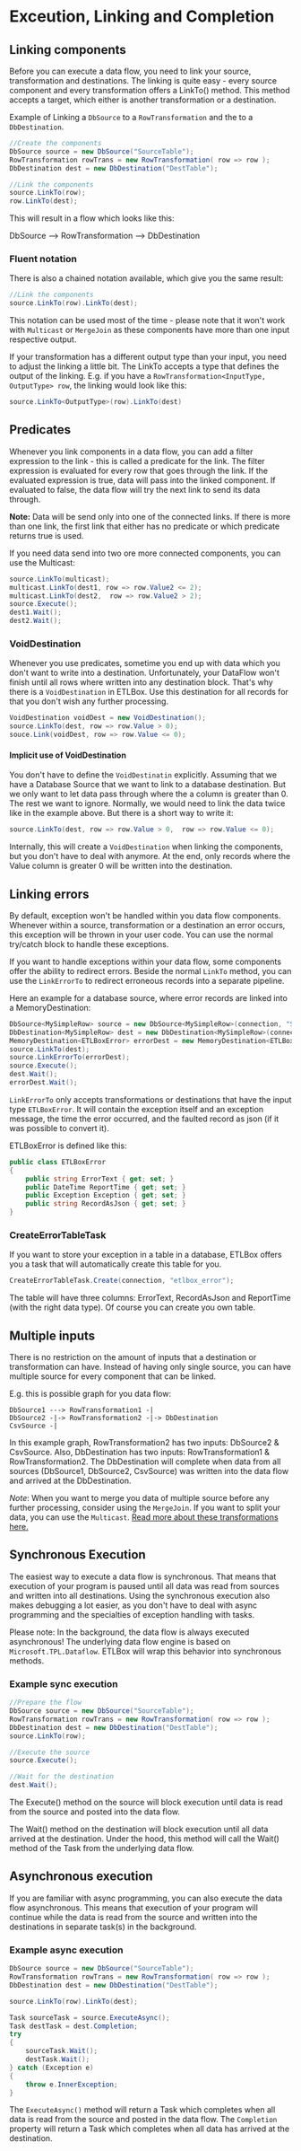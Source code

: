 ﻿# Exceution, Linking and Completion

## Linking components

Before you can execute a data flow, you need to link your source, transformation and destinations.
The linking is quite easy - every source component and every transformation offers a LinkTo() method.
This method accepts a target, which either is another transformation or a destination. 

Example of Linking a `DbSource` to a `RowTransformation` and the to a `DbDestination`.

```C#
//Create the components
DbSource source = new DbSource("SourceTable");
RowTransformation rowTrans = new RowTransformation( row => row );
DbDestination dest = new DbDestination("DestTable");

//Link the components
source.LinkTo(row);
row.LinkTo(dest);
```

This will result in a flow which looks like this:

DbSource --> RowTransformation --> DbDestination

### Fluent notation

There is also a chained notation available, which give you the same result:

```C#
//Link the components
source.LinkTo(row).LinkTo(dest);
```

This notation can be used most of the time - please note that it won't work with `Multicast` or `MergeJoin` as these
components have more than one input respective output.

If your transformation has a different output type than your input, you need to adjust the linking a little bit. The LinkTo
accepts a type that defines the output of the linking. 
E.g. if you have a `RowTransformation<InputType, OutputType> row`, the linking would look like this:

```C#
source.LinkTo<OutputType>(row).LinkTo(dest)
```

## Predicates

Whenever you link components in a data flow, you can add a filter expression to the link -
this is called a predicate for the link.
The filter expression is evaluated for every row that goes through the link.
If the evaluated expression is true, data will pass into the linked component.
If evaluated to false, the data flow will try the next link to send its data through.

**Note:** Data will be send only into one of the connected links. If there is more than one link,
the first link that either has no predicate or which predicate returns true is used.

If you need data send into two ore more connected components, you can use the Multicast:

```C#
source.LinkTo(multicast);
multicast.LinkTo(dest1, row => row.Value2 <= 2);
multicast.LinkTo(dest2,  row => row.Value2 > 2);
source.Execute();
dest1.Wait();
dest2.Wait();
```

### VoidDestination

Whenever you use predicates, sometime you end up with data which you don't want to write into a destination.
Unfortunately, your DataFlow won't finish until all rows where written into any destination block. That's why 
there is a `VoidDestination` in ETLBox. Use this destination for all records for that you don't wish any further processing. 

```C#
VoidDestination voidDest = new VoidDestination(); 
source.LinkTo(dest, row => row.Value > 0);
souce.Link(voidDest, row => row.Value <= 0);
```

#### Implicit use of VoidDestination

You don't have to define the `VoidDestinatin` explicitly. Assuming that we have a Database Source 
that we want to link to a database destination. But we only want to let data pass through where the 
a column is greater than 0. The rest we want to ignore. Normally, we would need to link the data twice like in 
the example above. But there is a short way to write it: 

```C#
source.LinkTo(dest, row => row.Value > 0,  row => row.Value <= 0);
```

Internally, this will create a `VoidDestination` when linking the components, but you don't have to deal with anymore.
At the end, only records where the Value column is greater 0 will be written into the destination.

## Linking errors

By default, exception won't be handled within you data flow components. Whenever within a source, transformation or 
a destination an error occurs, this exception will be thrown in your user code. You can use the normal try/catch block to handle
these exceptions.

If you want to handle exceptions within your data flow, some components offer the ability to redirect errors.
Beside the normal `LinkTo` method, you can use the  `LinkErrorTo` to redirect erroneous records into a separate pipeline.

Here an example for a database source, where error records are linked into a MemoryDestination:

```C#
DbSource<MySimpleRow> source = new DbSource<MySimpleRow>(connection, "SourceTable");
DbDestination<MySimpleRow> dest = new DbDestination<MySimpleRow>(connection, "DestinationTable");
MemoryDestination<ETLBoxError> errorDest = new MemoryDestination<ETLBoxError>();
source.LinkTo(dest);
source.LinkErrorTo(errorDest);
source.Execute();
dest.Wait();
errorDest.Wait();
```

`LinkErrorTo` only accepts transformations or destinations that have the input type `ETLBoxError`. It will contain
the exception itself and an exception message, the time the error occurred, and the faulted record as json (if it was
possible to convert it).

ETLBoxError is defined like this:

```C#
public class ETLBoxError
{
    public string ErrorText { get; set; }
    public DateTime ReportTime { get; set; }
    public Exception Exception { get; set; }
    public string RecordAsJson { get; set; }
}
```

### CreateErrorTableTask

If you want to store your exception in a table in a database, ETLBox offers you a task that will automatically 
create this table for you.

```C#
CreateErrorTableTask.Create(connection, "etlbox_error");
```

The table will have three columns: ErrorText, RecordAsJson and ReportTime (with the right data type). Of course you can 
create you own table.

## Multiple inputs

There is no restriction on the amount of inputs that a destination or transformation can have. Instead of having
only single source, you can have multiple source for every component that can be linked.

E.g. this is possible graph for you data flow:

```
DbSource1 ---> RowTransformation1 -|
DbSource2 -|-> RowTransformation2 -|-> DbDestination
CsvSource -|
```

In this example graph, RowTransformation2 has two inputs: DbSource2 & CsvSource. Also, DbDestination has two inputs:
RowTransformation1 & RowTransformation2. The DbDestination will complete when data from all sources 
(DbSource1, DbSource2, CsvSource) was written into the data flow and arrived at the DbDestination. 

*Note*: When you want to merge you data of multiple source before any further processing, consider using the 
`MergeJoin`. If you want to split your data, you can use the `Multicast`. 
[Read more about these transformations here.](dataflow_transformations.md)

## Synchronous Execution

The easiest way to execute a data flow is synchronous. That means that execution of your program is paused
until all data was read from sources and written into all destinations. Using the synchronous execution also makes
debugging a lot easier, as you don't have to deal with async programming and the specialties of exception
handling with tasks.

Please note: In the background, the data flow is always executed asynchronous! The underlying data flow engine
is based on `Microsoft.TPL.Dataflow`. ETLBox will wrap this behavior into synchronous methods. 

### Example sync execution

```C#
//Prepare the flow
DbSource source = new DbSource("SourceTable");
RowTransformation rowTrans = new RowTransformation( row => row );
DbDestination dest = new DbDestination("DestTable");
source.LinkTo(row);

//Execute the source 
source.Execute();

//Wait for the destination
dest.Wait(); 
```

The Execute() method on the source will block execution until data is read from the source and posted into the data flow.

The Wait() method on the destination will block execution until all data arrived at the destination. Under the hood,
this method will call the Wait() method of the Task from the underlying data flow.

## Asynchronous execution

If you are familiar with async programming, you can also execute the data flow asynchronous. This means that
execution of your program will continue while the data is read from the source and written into the destinations 
in separate task(s) in the background. 

### Example async execution

```C#
DbSource source = new DbSource("SourceTable");
RowTransformation rowTrans = new RowTransformation( row => row );
DbDestination dest = new DbDestination("DestTable");

source.LinkTo(row).LinkTo(dest);

Task sourceTask = source.ExecuteAsync();
Task destTask = dest.Completion;
try
{
    sourceTask.Wait();
    destTask.Wait();
} catch (Exception e)
{
    throw e.InnerException;
}
```

The `ExecuteAsync()` method will return a Task which completes when all data is read from the source and posted in the data flow.
The `Completion` property will return a Task which completes when all data has arrived at the destination.

